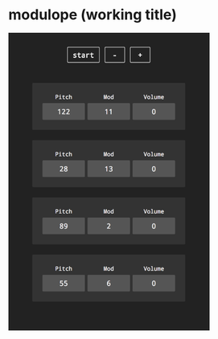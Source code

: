 # modulope (working title)

<img src="etc/Screen Shot 2018-03-22 at 8.25.22 PM.png" style="width: 400px; height: auto" />
